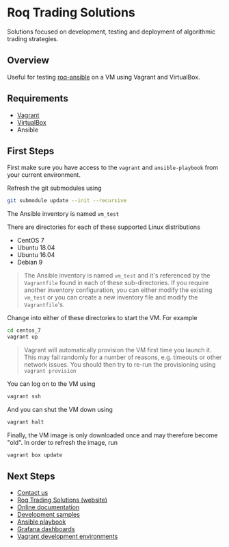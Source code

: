 # Roq Trading Solutions

Solutions focused on development, testing and deployment of
algorithmic trading strategies.


## Overview

Useful for testing [roq-ansible](https://github.com/roq-trading/roq-ansible)
on a VM using Vagrant and VirtualBox.


## Requirements

* [Vagrant](https://www.vagrantup.com/downloads.html)
* [VirtualBox](https://www.virtualbox.org/wiki/Downloads)
* Ansible


## First Steps

First make sure you have access to the `vagrant` and `ansible-playbook` from your current environment.

Refresh the git submodules using

```bash
git submodule update --init --recursive
```

The Ansible inventory is named `vm_test`

There are directories for each of these supported Linux distributions

* CentOS 7
* Ubuntu 18.04
* Ubuntu 16.04
* Debian 9

> The Ansible inventory is named `vm_test` and it's referenced
> by the `Vagrantfile` found in each of these sub-directories.
> If you require another inventory configuration, you can either modify
> the existing `vm_test` or you can create a new inventory file and modify
> the `Vagrantfile`'s.

Change into either of these directories to start the VM. For example

```bash
cd centos_7
vagrant up
```

> Vagrant will automatically provision the VM first time you launch it.
> This may fail randomly for a number of reasons, e.g. timeouts or other
> network issues.
> You should then try to re-run the provisioning using `vagrant provision`

You can log on to the VM using

```bash
vagrant ssh
```

And you can shut the VM down using

```bash
vagrant halt
```

Finally, the VM image is only downloaded once and may therefore become "old".
In order to refresh the image, run

```bash
vagrant box update
```

## Next Steps

* [Contact us](mailto:info@roq-trading.com)
* [Roq Trading Solutions (website)](https://roq-trading.com)
* [Online documentation](https://roq-trading.com/docs)
* [Development samples](https://github.com/roq-trading/roq-samples)
* [Ansible playbook](https://github.com/roq-trading/roq-ansible)
* [Grafana dashboards](https://github.com/roq-trading/roq-grafana)
* [Vagrant development environments](https://github.com/roq-trading/roq-vagrant)
